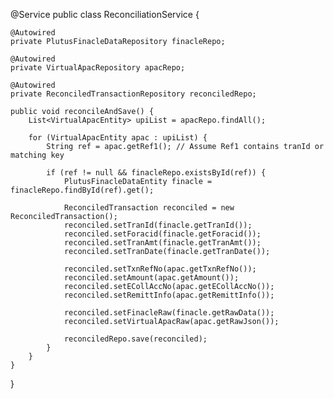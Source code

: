 @Service
public class ReconciliationService {

    @Autowired
    private PlutusFinacleDataRepository finacleRepo;

    @Autowired
    private VirtualApacRepository apacRepo;

    @Autowired
    private ReconciledTransactionRepository reconciledRepo;

    public void reconcileAndSave() {
        List<VirtualApacEntity> upiList = apacRepo.findAll();

        for (VirtualApacEntity apac : upiList) {
            String ref = apac.getRef1(); // Assume Ref1 contains tranId or matching key

            if (ref != null && finacleRepo.existsById(ref)) {
                PlutusFinacleDataEntity finacle = finacleRepo.findById(ref).get();

                ReconciledTransaction reconciled = new ReconciledTransaction();
                reconciled.setTranId(finacle.getTranId());
                reconciled.setForacid(finacle.getForacid());
                reconciled.setTranAmt(finacle.getTranAmt());
                reconciled.setTranDate(finacle.getTranDate());

                reconciled.setTxnRefNo(apac.getTxnRefNo());
                reconciled.setAmount(apac.getAmount());
                reconciled.setECollAccNo(apac.getECollAccNo());
                reconciled.setRemittInfo(apac.getRemittInfo());

                reconciled.setFinacleRaw(finacle.getRawData());
                reconciled.setVirtualApacRaw(apac.getRawJson());

                reconciledRepo.save(reconciled);
            }
        }
    }
}
